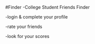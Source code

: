 #Finder -College Student Friends Finder

-login & complete your profile

-rate your friends

-look for your scores
